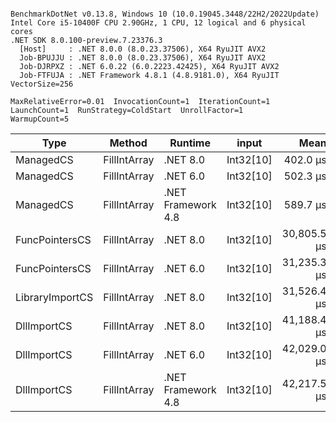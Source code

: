```

BenchmarkDotNet v0.13.8, Windows 10 (10.0.19045.3448/22H2/2022Update)
Intel Core i5-10400F CPU 2.90GHz, 1 CPU, 12 logical and 6 physical cores
.NET SDK 8.0.100-preview.7.23376.3
  [Host]     : .NET 8.0.0 (8.0.23.37506), X64 RyuJIT AVX2
  Job-BPUJJU : .NET 8.0.0 (8.0.23.37506), X64 RyuJIT AVX2
  Job-DJRPXZ : .NET 6.0.22 (6.0.2223.42425), X64 RyuJIT AVX2
  Job-FTFUJA : .NET Framework 4.8.1 (4.8.9181.0), X64 RyuJIT VectorSize=256

MaxRelativeError=0.01  InvocationCount=1  IterationCount=1  
LaunchCount=1  RunStrategy=ColdStart  UnrollFactor=1  
WarmupCount=5  

```
| Type            | Method       | Runtime            | input     | Mean        | Error | Median      | Min         | Max         | Allocated |
|---------------- |------------- |------------------- |---------- |------------:|------:|------------:|------------:|------------:|----------:|
| ManagedCS       | FillIntArray | .NET 8.0           | Int32[10] |    402.0 μs |    NA |    402.0 μs |    402.0 μs |    402.0 μs |     400 B |
| ManagedCS       | FillIntArray | .NET 6.0           | Int32[10] |    502.3 μs |    NA |    502.3 μs |    502.3 μs |    502.3 μs |     640 B |
| ManagedCS       | FillIntArray | .NET Framework 4.8 | Int32[10] |    589.7 μs |    NA |    589.7 μs |    589.7 μs |    589.7 μs |         - |
| FuncPointersCS  | FillIntArray | .NET 8.0           | Int32[10] | 30,805.5 μs |    NA | 30,805.5 μs | 30,805.5 μs | 30,805.5 μs |     400 B |
| FuncPointersCS  | FillIntArray | .NET 6.0           | Int32[10] | 31,235.3 μs |    NA | 31,235.3 μs | 31,235.3 μs | 31,235.3 μs |     640 B |
| LibraryImportCS | FillIntArray | .NET 8.0           | Int32[10] | 31,526.4 μs |    NA | 31,526.4 μs | 31,526.4 μs | 31,526.4 μs |     400 B |
| DllImportCS     | FillIntArray | .NET 8.0           | Int32[10] | 41,188.4 μs |    NA | 41,188.4 μs | 41,188.4 μs | 41,188.4 μs |     400 B |
| DllImportCS     | FillIntArray | .NET 6.0           | Int32[10] | 42,029.0 μs |    NA | 42,029.0 μs | 42,029.0 μs | 42,029.0 μs |     640 B |
| DllImportCS     | FillIntArray | .NET Framework 4.8 | Int32[10] | 42,217.5 μs |    NA | 42,217.5 μs | 42,217.5 μs | 42,217.5 μs |         - |
